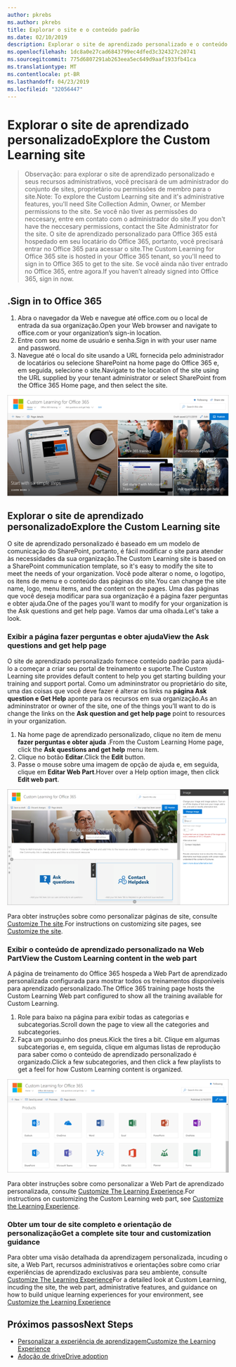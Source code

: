 ```yaml
---
author: pkrebs
ms.author: pkrebs
title: Explorar o site e o conteúdo padrão
ms.date: 02/10/2019
description: Explorar o site de aprendizado personalizado e o conteúdo padrão
ms.openlocfilehash: 1dc8a0e27cad6843799ec4dfed3c324327c20741
ms.sourcegitcommit: 775d6807291ab263eea5ec649d9aaf1933fb41ca
ms.translationtype: MT
ms.contentlocale: pt-BR
ms.lasthandoff: 04/23/2019
ms.locfileid: "32056447"
---
```

# <a name="explore-the-custom-learning-site"></a><span data-ttu-id="39bc4-103">Explorar o site de aprendizado personalizado</span><span class="sxs-lookup"><span data-stu-id="39bc4-103">Explore the Custom Learning site</span></span>

> <span data-ttu-id="39bc4-104">Observação: para explorar o site de aprendizado personalizado e seus recursos administrativos, você precisará de um administrador do conjunto de sites, proprietário ou permissões de membro para o site.</span><span class="sxs-lookup"><span data-stu-id="39bc4-104">Note: To explore the Custom Learning site and it's administrative features, you'll need Site Collection Admin, Owner, or Member permissions to the site.</span></span> <span data-ttu-id="39bc4-105">Se você não tiver as permissões do neccesary, entre em contato com o administrador do site.</span><span class="sxs-lookup"><span data-stu-id="39bc4-105">If you don't have the neccesary permissions, contact the Site Administrator for the site.</span></span> <span data-ttu-id="39bc4-106">O site de aprendizado personalizado para Office 365 está hospedado em seu locatário do Office 365, portanto, você precisará entrar no Office 365 para acessar o site.</span><span class="sxs-lookup"><span data-stu-id="39bc4-106">The Custom Learning for Office 365 site is hosted in your Office 365 tenant, so you'll need to sign in to Office 365 to get to the site.</span></span> <span data-ttu-id="39bc4-107">Se você ainda não tiver entrado no Office 365, entre agora.</span><span class="sxs-lookup"><span data-stu-id="39bc4-107">If you haven’t already signed into Office 365, sign in now.</span></span> 

## <a name="sign-in-to-office-365"></a><span data-ttu-id="39bc4-108">.</span><span class="sxs-lookup"><span data-stu-id="39bc4-108">Sign in to Office 365</span></span> 

1.  <span data-ttu-id="39bc4-109">Abra o navegador da Web e navegue até office.com ou o local de entrada da sua organização.</span><span class="sxs-lookup"><span data-stu-id="39bc4-109">Open your Web browser and navigate to office.com or your organization’s sign-in location.</span></span> 
2.  <span data-ttu-id="39bc4-110">Entre com seu nome de usuário e senha.</span><span class="sxs-lookup"><span data-stu-id="39bc4-110">Sign in with your user name and password.</span></span>
3.  <span data-ttu-id="39bc4-111">Navegue até o local do site usando a URL fornecida pelo administrador de locatários ou selecione SharePoint na home page do Office 365 e, em seguida, selecione o site.</span><span class="sxs-lookup"><span data-stu-id="39bc4-111">Navigate to the location of the site using the URL supplied by your tenant administrator or select SharePoint from the Office 365 Home page, and then select the site.</span></span> 

![CG-Introducing. png](media/cg-introducing.png)

## <a name="explore-the-custom-learning-site"></a><span data-ttu-id="39bc4-113">Explorar o site de aprendizado personalizado</span><span class="sxs-lookup"><span data-stu-id="39bc4-113">Explore the Custom Learning site</span></span>

<span data-ttu-id="39bc4-114">O site de aprendizado personalizado é baseado em um modelo de comunicação do SharePoint, portanto, é fácil modificar o site para atender às necessidades da sua organização.</span><span class="sxs-lookup"><span data-stu-id="39bc4-114">The Custom Learning site is based on a SharePoint communication template, so it's easy to modify the site to meet the needs of your organization.</span></span> <span data-ttu-id="39bc4-115">Você pode alterar o nome, o logotipo, os itens de menu e o conteúdo das páginas do site.</span><span class="sxs-lookup"><span data-stu-id="39bc4-115">You can change the site name, logo, menu items, and the content on the pages.</span></span> <span data-ttu-id="39bc4-116">Uma das páginas que você deseja modificar para sua organização é a página fazer perguntas e obter ajuda.</span><span class="sxs-lookup"><span data-stu-id="39bc4-116">One of the pages you'll want to modify for your organization is the Ask questions and get help page.</span></span> <span data-ttu-id="39bc4-117">Vamos dar uma olhada.</span><span class="sxs-lookup"><span data-stu-id="39bc4-117">Let's take a look.</span></span>

### <a name="view-the-ask-questions-and-get-help-page"></a><span data-ttu-id="39bc4-118">Exibir a página fazer perguntas e obter ajuda</span><span class="sxs-lookup"><span data-stu-id="39bc4-118">View the Ask questions and get help page</span></span>

<span data-ttu-id="39bc4-119">O site de aprendizado personalizado fornece conteúdo padrão para ajudá-lo a começar a criar seu portal de treinamento e suporte.</span><span class="sxs-lookup"><span data-stu-id="39bc4-119">The Custom Learning site provides default content to help you get starting building your training and support portal.</span></span> <span data-ttu-id="39bc4-120">Como um admininstrator ou proprietário do site, uma das coisas que você deve fazer é alterar os links na **página Ask question e Get Help** aponte para os recursos em sua organização.</span><span class="sxs-lookup"><span data-stu-id="39bc4-120">As an admininstrator or owner of the site, one of the things you’ll want to do is change the links on the **Ask question and get help page** point to resources in your organization.</span></span> 

1.  <span data-ttu-id="39bc4-121">Na home page de aprendizado personalizado, clique no item de menu **fazer perguntas e obter ajuda** .</span><span class="sxs-lookup"><span data-stu-id="39bc4-121">From the Custom Learning Home page, click the **Ask questions and get help** menu item.</span></span>
2.  <span data-ttu-id="39bc4-122">Clique no botão **Editar**.</span><span class="sxs-lookup"><span data-stu-id="39bc4-122">Click the **Edit** button.</span></span>
3.  <span data-ttu-id="39bc4-123">Passe o mouse sobre uma imagem de opção de ajuda e, em seguida, clique em **Editar Web Part**.</span><span class="sxs-lookup"><span data-stu-id="39bc4-123">Hover over a Help option image, then click **Edit web part**.</span></span>

![CG-edithelp. png](media/cg-edithelp.png)

<span data-ttu-id="39bc4-125">Para obter instruções sobre como personalizar páginas de site, consulte [Customize The site](custom_edithelp.md).</span><span class="sxs-lookup"><span data-stu-id="39bc4-125">For instructions on customizing site pages, see [Customize the site](custom_edithelp.md).</span></span>

### <a name="view-the-custom-learning-content-in-the-web-part"></a><span data-ttu-id="39bc4-126">Exibir o conteúdo de aprendizado personalizado na Web Part</span><span class="sxs-lookup"><span data-stu-id="39bc4-126">View the Custom Learning content in the web part</span></span>
<span data-ttu-id="39bc4-127">A página de treinamento do Office 365 hospeda a Web Part de aprendizado personalizada configurada para mostrar todos os treinamentos disponíveis para aprendizado personalizado.</span><span class="sxs-lookup"><span data-stu-id="39bc4-127">The Office 365 training page hosts the Custom Learning Web part configured to show all the training available for Custom Learning.</span></span> 

1. <span data-ttu-id="39bc4-128">Role para baixo na página para exibir todas as categorias e subcategorias.</span><span class="sxs-lookup"><span data-stu-id="39bc4-128">Scroll down the page to view all the categories and subcategories.</span></span>
2. <span data-ttu-id="39bc4-129">Faça um pouquinho dos pneus.</span><span class="sxs-lookup"><span data-stu-id="39bc4-129">Kick the tires a bit.</span></span> <span data-ttu-id="39bc4-130">Clique em algumas subcategorias e, em seguida, clique em algumas listas de reprodução para saber como o conteúdo de aprendizado personalizado é organizado.</span><span class="sxs-lookup"><span data-stu-id="39bc4-130">Click a few subcategories, and then click a few playlists to get a feel for how Custom Learning content is organized.</span></span> 

![CG-gotoall. png](media/cg-gotoall.png)

<span data-ttu-id="39bc4-132">Para obter instruções sobre como personalizar a Web Part de aprendizado personalizada, consulte [Customize The Learning Experience](custom_overview.md).</span><span class="sxs-lookup"><span data-stu-id="39bc4-132">For instructions on customizing the Custom Learning web part, see [Customize the Learning Experience](custom_overview.md).</span></span>

### <a name="get-a-complete-site-tour-and-customization-guidance"></a><span data-ttu-id="39bc4-133">Obter um tour de site completo e orientação de personalização</span><span class="sxs-lookup"><span data-stu-id="39bc4-133">Get a complete site tour and customization guidance</span></span>
<span data-ttu-id="39bc4-134">Para obter uma visão detalhada da aprendizagem personalizada, incuding o site, a Web Part, recursos administrativos e orientações sobre como criar experiências de aprendizado exclusivas para seu ambiente, consulte [Customize The Learning Experience](custom_overview.md)</span><span class="sxs-lookup"><span data-stu-id="39bc4-134">For a detailed look at Custom Learning, incuding the site, the web part, administrative features, and guidance on how to build unique learning experiences for your environment, see [Customize the Learning Experience](custom_overview.md)</span></span>

## <a name="next-steps"></a><span data-ttu-id="39bc4-135">Próximos passos</span><span class="sxs-lookup"><span data-stu-id="39bc4-135">Next Steps</span></span>
- [<span data-ttu-id="39bc4-136">Personalizar a experiência de aprendizagem</span><span class="sxs-lookup"><span data-stu-id="39bc4-136">Customize the Learning Experience</span></span>](custom_overview.md)
- [<span data-ttu-id="39bc4-137">Adoção de drive</span><span class="sxs-lookup"><span data-stu-id="39bc4-137">Drive adoption</span></span>](driveadoption.md) 
